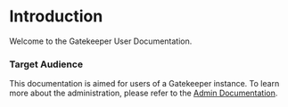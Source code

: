 # Introduction

Welcome to the Gatekeeper User Documentation.

### Target Audience

This documentation is aimed for users of a Gatekeeper instance. To learn more about the administration, please refer to the [Admin Documentation](https://docs.gatekeeper.page/admin/).[  
](https://docs.gatekeeper.page/admin/installation/setting-up-the-system)

